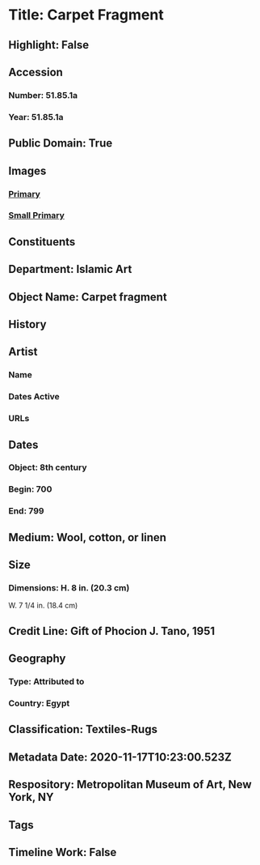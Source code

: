 # Title: Carpet Fragment
## Highlight: False
## Accession
### Number: 51.85.1a
### Year: 51.85.1a
## Public Domain: True
## Images
### [Primary](https://images.metmuseum.org/CRDImages/is/original/181101.jpg)
### [Small Primary](https://images.metmuseum.org/CRDImages/is/web-large/181101.jpg)
## Constituents
## Department: Islamic Art
## Object Name: Carpet fragment
## History
## Artist
### Name
### Dates Active
### URLs
## Dates
### Object: 8th century
### Begin: 700
### End: 799
## Medium: Wool, cotton, or linen
## Size
### Dimensions: H. 8 in. (20.3 cm)
W. 7 1/4 in. (18.4 cm)
## Credit Line: Gift of Phocion J. Tano, 1951
## Geography
### Type: Attributed to
### Country: Egypt
## Classification: Textiles-Rugs
## Metadata Date: 2020-11-17T10:23:00.523Z
## Respository: Metropolitan Museum of Art, New York, NY
## Tags
## Timeline Work: False